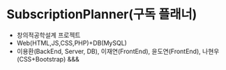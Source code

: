 # SubscriptionPlanner(구독 플래너)
- 창의적공학설계 프로젝트
- Web(HTML,JS,CSS,PHP)+DB(MySQL)
- 이용환(BackEnd, Server, DB), 이재연(FrontEnd), 윤도연(FrontEnd), 나현우(CSS+Bootstrap)
&&&


